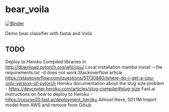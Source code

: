 # bear_voila

[![Binder](https://mybinder.org/badge_logo.svg)](https://mybinder.org/v2/gh/fastai/bear_voila/master?urlpath=%2Fvoila%2Frender%2Fbear_classifier.ipynb)

Demo bear classifier with fastai and Voila

## TODO

Deploy to Heroku
  Compiled libraries in http://download.pytorch.org/whl/cpu/
  Local installation mamba install --file requirements.txt -d does not work
  Stackoverflow article https://stackoverflow.com/questions/51730880/where-do-i-get-a-cpu-only-version-of-pytorch
  Heroku documentation about the slug size problem - https://devcenter.heroku.com/articles/slug-compiler#slug-size
  Fast.ai instructions on how to deploy to Heroku - https://course20.fast.ai/deployment_heroku
  Almost there, 501.1M
  Import model from AWS and remove from Gihub
